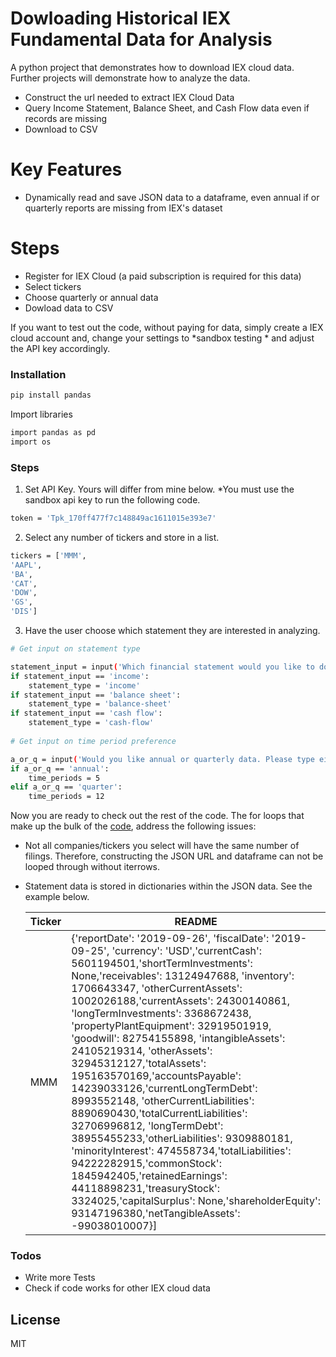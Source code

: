 # Dowloading Historical IEX Fundamental Data for Analysis



A python project that demonstrates how to download IEX cloud data. Further projects will demonstrate how to analyze the data. 

  - Construct the url needed to extract IEX Cloud Data
  - Query Income Statement, Balance Sheet, and Cash Flow data even if records are missing
  - Download to CSV

# Key Features

  - Dynamically read and save JSON data to a dataframe, even annual if or quarterly reports are missing from IEX's dataset
 
  
# Steps

  - Register for IEX Cloud (a paid subscription is required for this data)
  - Select tickers
  - Choose quarterly or annual data
  - Dowload data to CSV


If you want to test out the code, without paying for data, simply create a IEX cloud account and, change your settings to *sandbox testing * and adjust the API key accordingly. 



### Installation



```sh
pip install pandas
```

Import libraries

```sh
import pandas as pd
import os
```

### Steps

1) Set API Key. Yours will differ from mine below. *You must use the sandbox api key to run the following code. 
```sh
token = 'Tpk_170ff477f7c148849ac1611015e393e7' 
```
2) Select any number of tickers and store in a list. 
```sh
tickers = ['MMM',
'AAPL',
'BA',
'CAT',
'DOW',
'GS',
'DIS']
```
3) Have the user choose which statement they are interested in analyzing. 

```sh
# Get input on statement type

statement_input = input('Which financial statement would you like to download. Please type either "income", "balance sheet", or "cash flow" \n\n')
if statement_input == 'income':
    statement_type = 'income'
if statement_input == 'balance sheet':
    statement_type = 'balance-sheet'
if statement_input == 'cash flow':
    statement_type = 'cash-flow'
    
# Get input on time period preference

a_or_q = input('Would you like annual or quarterly data. Please type either "annual" or "quarter"\n\n')
if a_or_q == 'annual':
    time_periods = 5
elif a_or_q == 'quarter':
    time_periods = 12 

```

Now you are ready to check out the rest of the code. The for loops that make up the bulk of the [code](https://github.com/maxmanaloleclair/Get_IEX_Fundamental_Data/blob/master/IEX%20Fundamental%20Data.ipynb), address the following issues:
   - Not all companies/tickers you select will have the same number of filings. Therefore, constructing the JSON URL and dataframe can not be looped through without iterrows. 
 - Statement data is stored in dictionaries within the JSON data. See the example below.

    | Ticker | README |
    | ------ | -------------------------------|
    | MMM | {'reportDate': '2019-09-26', 'fiscalDate': '2019-09-25', 'currency': 'USD','currentCash': 5601194501,'shortTermInvestments': None,'receivables': 13124947688, 'inventory': 1706643347, 'otherCurrentAssets': 1002026188,'currentAssets': 24300140861, 'longTermInvestments': 3368672438, 'propertyPlantEquipment': 32919501919, 'goodwill': 82754155898, 'intangibleAssets': 24105219314, 'otherAssets': 32945312127,'totalAssets': 195163570169,'accountsPayable': 14239033126,'currentLongTermDebt': 8993552148, 'otherCurrentLiabilities': 8890690430,'totalCurrentLiabilities': 32706996812, 'longTermDebt': 38955455233,'otherLiabilities': 9309880181, 'minorityInterest': 474558734,'totalLiabilities': 94222282915,'commonStock': 1845942405,'retainedEarnings': 44118898231,'treasuryStock': 3324025,'capitalSurplus': None,'shareholderEquity': 93147196380,'netTangibleAssets': -99038010007}] |


### Todos

 - Write more Tests
 - Check if code works for other IEX cloud data

License
----

MIT



